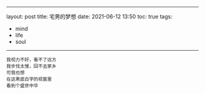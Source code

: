 <!--
 * @Author: Ron
 * @LastEditors: Ron
 * @FilePath: \Ron2014.github.io\_posts\2021-06-12-diary.md
-->
---
layout: post
title: 宅男的梦想
date: 2021-06-12 13:50
toc: true
tags:
 - mind
 - life
 - soul
---

```
我视力不好，看不了远方
我步伐太慢，回不去家乡
可我也想
在这黑底白字的视窗里
看到个盛世中华
```
